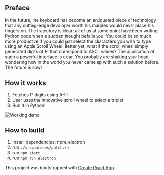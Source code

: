 ## Preface

In the future, the keyboard has become an antiquated piece of technology that any cutting-edge devoloper worth his marbles would never place his fingers on. The trajectory is clear; all of us at some point have been writing Python code when a sudden thought befalls you: You could be so much more productive if you could just select the characters you wish to type using an Apple Scroll Wheel! Better yet, what if the scroll wheel simply generated digits of Pi that correspond to ASCII values? The application of such a powerful interface is clear. You probably are shaking your head wondering how in the world you never came up with such a solution before. The future is now!

## How it works

1. Fetches Pi digits using A-Pi
2. User uses the innovative scroll wheel to select a triplet 
3. Run it in Python!

![Working demo](https://github.com/novelqq/mm2020rm/raw/master/usergif.gif)



## How to build

1. Install dependencies: npm, electron
2. run `./src/patches/patch.sh`
3. run `npm start`
4. run `npm run electron`


This project was bootstrapped with [Create React App](https://github.com/facebook/create-react-app).
